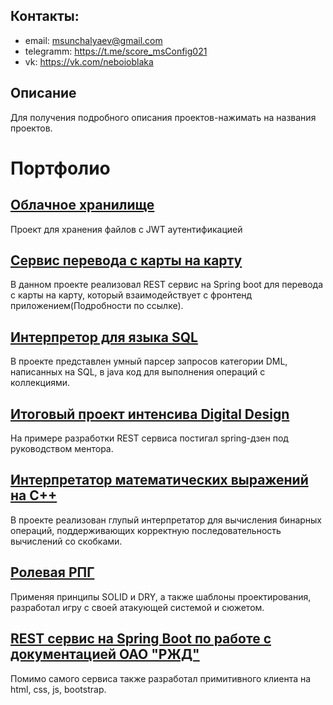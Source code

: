 ## Контакты: 
- email: msunchalyaev@gmail.com
- telegramm: https://t.me/score_msConfig021
- vk: https://vk.com/neboioblaka

## Описание
  Для получения подробного описания проектов-нажимать на названия проектов.

# Портфолио

## [Облачное хранилище](https://github.com/MunSunch/CloudService)
  Проект для хранения файлов с JWT аутентификацией

## [Сервис перевода с карты на карту](https://github.com/MunSunch/Card2Card)
  В данном проекте реализовал REST сервис на Spring boot для перевода с карты на карту, который взаимодействует 
  с фронтенд приложением(Подробности по ссылке). 

## [Интерпретор для языка SQL](https://github.com/MunSunch/MySQL_language)
  В проекте представлен умный парсер запросов категории DML, написанных на SQL, в java код для выполнения операций с коллекциями.

## [Итоговый проект интенсива Digital Design](https://github.com/MunSunch/DigDes)
  На примере разработки REST сервиса постигал spring-дзен под руководством ментора.

## [Интерпретатор математических выражений на C++](https://github.com/MunSunch/Sorting-station-algorithmPublic)
  В проекте реализован глупый интерпретатор для вычисления бинарных операций, поддерживающих корректную последовательность вычислений со скобками.

## [Ролевая РПГ](https://github.com/MunSunch/GameForHeadsAndHands)
  Применяя принципы SOLID и DRY, а также шаблоны проектирования, разработал игру с своей атакующей системой и сюжетом.
  
## [REST сервис на Spring Boot по работе с документацией ОАО "РЖД"](https://github.com/MunSunch/NotificationService)
  Помимо самого сервиса также разработал примитивного клиента на html, css, js, bootstrap.
